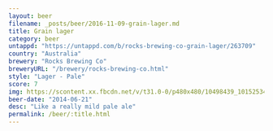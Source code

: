 ```yaml
---
layout: beer
filename: _posts/beer/2016-11-09-grain-lager.md
title: Grain lager
category: beer
untappd: "https://untappd.com/b/rocks-brewing-co-grain-lager/263709"
country: "Australia"
brewery: "Rocks Brewing Co"
breweryURL: "/brewery/rocks-brewing-co.html"
style: "Lager - Pale"
score: 7
img: https://scontent.xx.fbcdn.net/v/t31.0-0/p480x480/10498439_10152534314748745_6480384213227978387_o.jpg?_nc_cat=108&_nc_ohc=zE5tzdO3atwAQkqf7sECkjsY0WMJvZ12YtcYy40QaYWG6rrdzBneb6ySw&_nc_ht=scontent.xx&oh=60c9da807032aa9472c6e699d2f1e6a3&oe=5E8CD94B
beer-date: "2014-06-21"
desc: "Like a really mild pale ale"
permalink: /beer/:title.html
---
```

